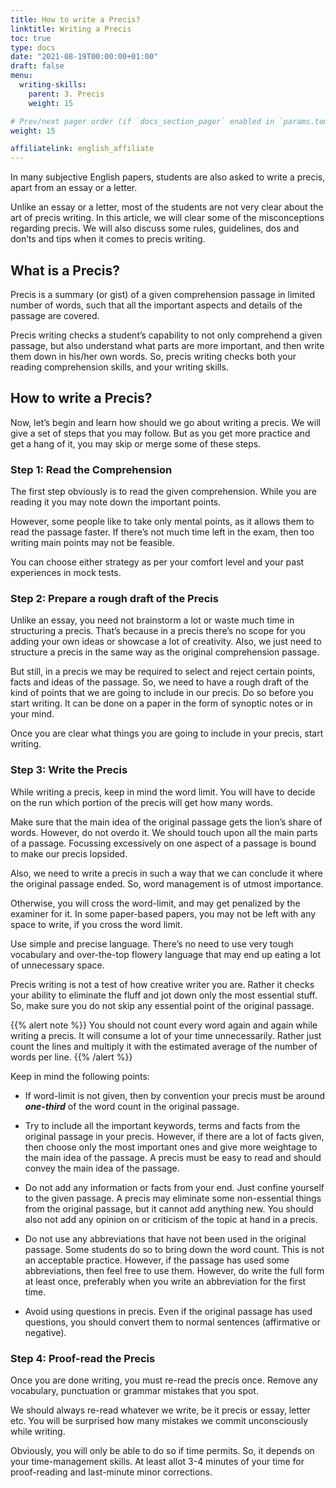 ```yaml
---
title: How to write a Precis?
linktitle: Writing a Precis
toc: true
type: docs
date: "2021-08-19T00:00:00+01:00"
draft: false
menu:
  writing-skills:
    parent: 3. Precis
    weight: 15

# Prev/next pager order (if `docs_section_pager` enabled in `params.toml`)
weight: 15

affiliatelink: english_affiliate
---
```


In many subjective English papers, students are also asked to write a precis, apart from an essay or a letter. 

Unlike an essay or a letter, most of the students are not very clear about the art of precis writing. 
In this article, we will clear some of the misconceptions regarding precis. We will also discuss some rules, guidelines, dos and don’ts and tips when it comes to precis writing. 


## What is a Precis?

Precis is a summary (or gist) of a given comprehension passage in limited number of words, such that all the important aspects and details of the passage are covered. 

Precis writing checks a student’s capability to not only comprehend a given passage, but also understand what parts are more important, and then write them down in his/her own words. So, precis writing checks both your reading comprehension skills, and your writing skills. 

## How to write a Precis?

Now, let’s begin and learn how should we go about writing a precis. We will give a set of steps that you may follow. But as you get more practice and get a hang of it, you may skip or merge some of these steps. 

### Step 1: Read the Comprehension

The first step obviously is to read the given comprehension. While you are reading it you may note down the important points. 

However, some people like to take only mental points, as it allows them to read the passage faster. If there’s not much time left in the exam, then too writing main points may not be feasible. 

You can choose either strategy as per your comfort level and your past experiences in mock tests. 

### Step 2: Prepare a rough draft of the Precis

Unlike an essay, you need not brainstorm a lot or waste much time in structuring a precis. That’s because in a precis there’s no scope for you adding your own ideas or showcase a lot of creativity. Also, we just need to structure a precis in the same way as the original comprehension passage. 

But still, in a precis we may be required to select and reject certain points, facts and ideas of the passage. So, we need to have a rough draft of the kind of points that we are going to include in our precis. Do so before you start writing. It can be done on a paper in the form of synoptic notes or in your mind. 

Once you are clear what things you are going to include in your precis, start writing. 

### Step 3: Write the Precis

While writing a precis, keep in mind the word limit. You will have to decide on the run which portion of the precis will get how many words. 

Make sure that the main idea of the original passage gets the lion’s share of words. However, do not overdo it. We should touch upon all the main parts of a passage. Focussing excessively on one aspect of a passage is bound to make our precis lopsided.  

Also, we need to write a precis in such a way that we can conclude it where the original passage ended. So, word management is of utmost importance. 

Otherwise, you will cross the word-limit, and may get penalized by the examiner for it. In some paper-based papers, you may not be left with any space to write, if you cross the word limit. 

Use simple and precise language. There’s no need to use very tough vocabulary and over-the-top flowery language that may end up eating a lot of unnecessary space. 

Precis writing is not a test of how creative writer you are. Rather it checks your ability to eliminate the fluff and jot down only the most essential stuff. So, make sure you do not skip any essential point of the original passage. 

{{% alert note %}}
You should not count every word again and again while writing a precis. It will consume a lot of your time unnecessarily. Rather just count the lines and multiply it with the estimated average of the number of words per line.
{{% /alert %}}

Keep in mind the following points:

* If word-limit is not given, then by convention your precis must be around ***one-third*** of the word count in the original passage. 

* Try to include all the important keywords, terms and facts from the original passage in your precis. However, if there are a lot of facts given, then choose only the most important ones and give more weightage to the main idea of the passage. A precis must be easy to read and should convey the main idea of the passage. 

* Do not add any information or facts from your end. Just confine yourself to the given passage. A precis may eliminate some non-essential things from the original passage, but it cannot add anything new. You should also not add any opinion on or criticism of the topic at hand in a precis.

* Do not use any abbreviations that have not been used in the original passage. Some students do so to bring down the word count. This is not an acceptable practice. However, if the passage has used some abbreviations, then feel free to use them. However, do write the full form at least once, preferably when you write an abbreviation for the first time.

* Avoid using questions in precis. Even if the original passage has used questions, you should convert them to normal sentences (affirmative or negative). 

<!-- Commented out for ebook sake -->
<!-- * You should also give an appropriate title to the precis. Though in some exams it’s optional. But giving a title to whatever you write is considered a good writing practice. The title should not be too long and it should be coherent with the theme of the passage and the precis. It should convey the core idea of the passage/precis.  -->

### Step 4: Proof-read the Precis

Once you are done writing, you must re-read the precis once. Remove any vocabulary, punctuation or grammar mistakes that you spot. 

We should always re-read whatever we write, be it precis or essay, letter etc. You will be surprised how many mistakes we commit unconsciously while writing. 

Obviously, you will only be able to do so if time permits. So, it depends on your time-management skills. At least allot 3-4 minutes of your time for proof-reading and last-minute minor corrections. 

